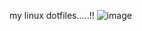 my linux dotfiles.....!!
![image](https://user-images.githubusercontent.com/75542933/117363570-61b09c80-aeda-11eb-915b-59fb6deabc65.png)
